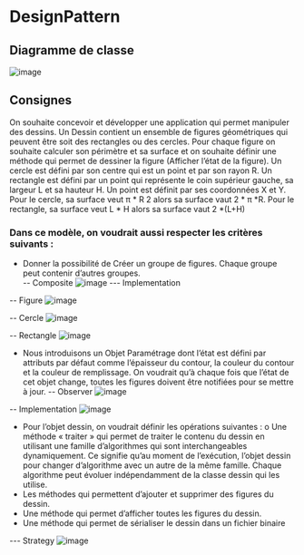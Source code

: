 # DesignPattern

## Diagramme de classe 
![image](https://user-images.githubusercontent.com/82539023/198571101-396ec6b4-93cb-444f-93ab-9b1537c6673b.png)

## Consignes
On souhaite concevoir et développer une application qui permet manipuler des dessins. Un Dessin
contient un ensemble de figures géométriques qui peuvent être soit des rectangles ou des cercles.
Pour chaque figure on souhaite calculer son périmètre et sa surface et on souhaite définir une méthode
qui permet de dessiner la figure (Afficher l’état de la figure). Un cercle est défini par son centre qui est
un point et par son rayon R. Un rectangle est défini par un point qui représente le coin supérieur
gauche, sa largeur L et sa hauteur H. Un point est définit par ses coordonnées X et Y. Pour le cercle, sa
surface veut π * R
2 alors sa surface vaut 2 * π *R. Pour le rectangle, sa surface veut L * H alors sa surface
vaut 2 *(L+H)

### Dans ce modèle, on voudrait aussi respecter les critères suivants :
- Donner la possibilité de Créer un groupe de figures. Chaque groupe peut contenir d’autres
groupes.  
-- Composite
![image](https://user-images.githubusercontent.com/82539023/198570590-6d0a985a-f149-4508-87c1-377c8ad584a6.png)
--- Implementation 

-- Figure
![image](https://user-images.githubusercontent.com/82539023/198571002-e05861f7-b166-4c46-a98f-f3135abf053d.png)

-- Cercle
![image](https://user-images.githubusercontent.com/82539023/198567068-d3f760e8-3ce6-4cd8-9049-31929c54654a.png)

-- Rectangle 
![image](https://user-images.githubusercontent.com/82539023/198567408-7b65b79f-a357-4469-9158-4002b262e8df.png)



- Nous introduisons un Objet Paramétrage dont l’état est défini par attributs par défaut comme
l’épaisseur du contour, la couleur du contour et la couleur de remplissage. On voudrait qu’à
chaque fois que l’état de cet objet change, toutes les figures doivent être notifiées pour se
mettre à jour.
-- Observer 
![image](https://user-images.githubusercontent.com/82539023/198568193-9869761a-a0ed-48f8-ae3f-aa62cbe345ec.png)

-- Implementation
![image](https://user-images.githubusercontent.com/82539023/198567855-1af7fbfe-1b6f-43b6-87ed-9a140c42e742.png)



- Pour l’objet dessin, on voudrait définir les opérations suivantes :
o Une méthode « traiter » qui permet de traiter le contenu du dessin en utilisant une
famille d’algorithmes qui sont interchangeables dynamiquement. Ce signifie qu’au
moment de l’exécution, l’objet dessin pour changer d’algorithme avec un autre de la
même famille. Chaque algorithme peut évoluer indépendamment de la classe dessin
qui les utilise.
 - Les méthodes qui permettent d’ajouter et supprimer des figures du dessin.
 - Une méthode qui permet d’afficher toutes les figures du dessin.
 - Une méthode qui permet de sérialiser le dessin dans un fichier binaire
 
 --- Strategy
 ![image](https://user-images.githubusercontent.com/82539023/198568555-8cc8c688-760b-43c6-856f-9c0833dd6a27.png)

